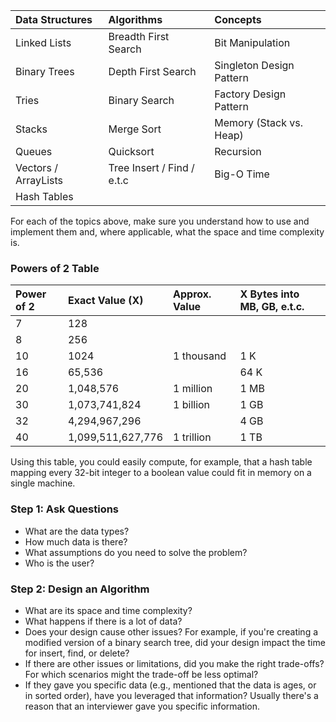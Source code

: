 
| Data Structures      | Algorithms                 | Concepts                   |
|:---------------------|:---------------------------|:---------------------------|
| Linked Lists         | Breadth First Search       | Bit Manipulation           |
| Binary Trees         | Depth First Search         | Singleton Design Pattern   |
| Tries                | Binary Search              | Factory Design Pattern     |
| Stacks               | Merge Sort                 | Memory (Stack vs. Heap)    |
| Queues               | Quicksort                  | Recursion                  |
| Vectors / ArrayLists | Tree Insert / Find / e.t.c | Big-O Time                 |
| Hash Tables          |                            |                            |



For each of the topics above, make sure you understand how to use and implement them and, where applicable, what the space and time complexity is.


### Powers of 2 Table


| Power of 2  | Exact Value (X)    | Approx. Value  | X Bytes into MB, GB, e.t.c. |
|:------------|:-------------------|:---------------|:----------------------------|
| 7           | 128                |                |                             |
| 8           | 256                |                |                             |
| 10          | 1024               | 1 thousand     | 1 K                         |
| 16          | 65,536             |                | 64 K                        |
| 20          | 1,048,576          | 1 million      | 1 MB                        |
| 30          | 1,073,741,824      | 1 billion      | 1 GB                        |
| 32          | 4,294,967,296      |                | 4 GB                        |
| 40          | 1,099,511,627,776  | 1 trillion     | 1 TB                        |


Using this table, you could easily compute, for example, that a hash table mapping every 32-bit integer to a boolean value could fit in memory on a single machine.


### Step 1: Ask Questions

- What are the data types? 
- How much data is there?
- What assumptions do you need to solve the problem? 
- Who is the user?


### Step 2: Design an Algorithm

- What are its space and time complexity?
- What happens if there is a lot of data?
- Does your design cause other issues? For example, if you're creating a modified version of a binary search tree, did your design impact the time for insert, find, or delete?
- If there are other issues or limitations, did you make the right trade-offs? For which scenarios might the trade-off be less optimal?
- If they gave you specific data (e.g., mentioned that the data is ages, or in sorted order), have you leveraged that information? Usually there's a reason that an interviewer gave you specific information.
